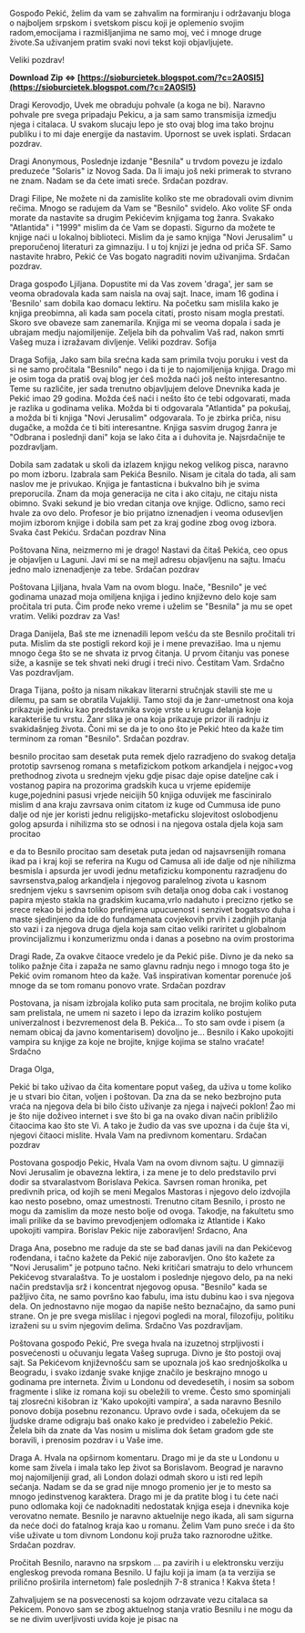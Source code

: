 
 
Gospođo Pekić,
želim da vam se zahvalim na formiranju i održavanju bloga o najboljem srpskom i svetskom piscu koji je oplemenio svojim radom,emocijama i razmišljanjima ne samo moj, već i mnoge druge živote.Sa uživanjem pratim svaki novi tekst koji objavljujete.

Veliki pozdrav!
 
**Download Zip ⇔ [https://sioburcietek.blogspot.com/?c=2A0SI5](https://sioburcietek.blogspot.com/?c=2A0SI5)**


 
Dragi Kerovodjo,
Uvek me obraduju pohvale (a koga ne bi). Naravno pohvale pre svega pripadaju Pekicu, a ja sam samo transmisija izmedju njega i citalaca. U svakom slucaju lepo je sto ovaj blog ima tako brojnu publiku i to mi daje energije da nastavim. Upornost se uvek isplati.
Srdacan pozdrav.
 
Dragi Anonymous,
Poslednje izdanje "Besnila" u trvdom povezu je izdalo preduzeće "Solaris" iz Novog Sada. Da li imaju još neki primerak to stvrano ne znam. 
Nadam se da ćete imati sreće.
Srdačan pozdrav.
 
Dragi Filipe,
Ne možete ni da zamislite koliko ste me obradovali ovim divnim rečima. Mnogo se radujem da Vam se "Besnilo" svidelo. Ako volite SF onda morate da nastavite sa drugim Pekićevim knjigama tog žanra. Svakako "Atlantida" i "1999" mislim da će Vam se dopasti. Sigurno da možete te knjige naći u lokalnoj biblioteci. 
Mislim da je samo knjiga "Novi Jerusalim" u preporučenoj literaturi za gimnaziju. I u toj knjizi je jedna od priča SF.
Samo nastavite hrabro, Pekić će Vas bogato nagraditi novim uživanjima.
Srdačan pozdrav.
 
Draga gospođo Ljiljana. Dopustite mi da Vas zovem 'draga', jer sam se veoma obradovala kada sam naisla na ovaj sajt. Inace, imam 16 godina i 'Besnilo' sam dobila kao domacu lektiru. Na početku sam mislila kako je knjiga preobimna, ali kada sam pocela citati, prosto nisam mogla prestati. Skoro sve obaveze sam zanemarila. Knjiga mi se veoma dopala i sada je ubrajam medju najomiljenije. Zeljela bih da pohvalim Vaš rad, nakon smrti Vašeg muza i izražavam divljenje.
Veliki pozdrav. Sofija

Draga Sofija,
Jako sam bila srećna kada sam primila tvoju poruku i vest da si ne samo pročitala "Besnilo" nego i da ti je to najomiljenija knjiga. 
Drago mi je osim toga da pratiš ovaj blog jer ćeš možda naći još nešto interesantno. Teme su različite, jer sada trenutno objavljujem delove Dnevnika kada je Pekić imao 29 godina. Možda ćeš naći i nešto što će tebi odgovarati, mada je razlika u godinama velika. 
Možda bi ti odgovarala "Atlantida" pa pokušaj, a možda bi ti knjiga "Novi Jerusalim" odgovarala. To je zbirka priča, nisu dugačke, a možda će ti biti interesantne. 
Knjiga sasvim drugog žanra je "Odbrana i poslednji dani" koja se lako čita a i duhovita je.
Najsrdačnije te pozdravljam.
 
Dobila sam zadatak u skoli da izlazem knjigu nekog velikog pisca, naravno po mom izboru. Izabrala sam Pekića Besnilo. Nisam je citala do tada, ali sam naslov me je privukao. Knjiga je fantasticna i bukvalno bih je svima preporucila. Znam da moja generacija ne cita i ako citaju, ne citaju nista obimno. Svaki sekund je bio vredan citanja ove knjige. Odlicno, samo reci hvale za ovo delo.
Profesor je bio prijatno iznenadjen i veoma odusevljen mojim izborom knjige i dobila sam pet za kraj godine zbog ovog izbora. 
Svaka čast Pekiću.
Srdačan pozdrav 
Nina
 
Poštovana Nina, neizmerno mi je drago! Nastavi da čitaš Pekića, ceo opus je objavljen u Laguni. Javi mi se na mejl adresu objavljenu na sajtu. Imaću jedno malo iznenadjenje za tebe.
Srdačan pozdrav
 
Poštovana Ljiljana,
hvala Vam na ovom blogu. Inače, "Besnilo" je već godinama unazad moja omiljena knjiga i jedino književno delo koje sam pročitala tri puta. Čim prođe neko vreme i uželim se "Besnila" ja mu se opet vratim. Veliki pozdrav za Vas!
 
Draga Danijela,
Baš ste me iznenadili lepom vešću da ste Besnilo pročitali tri puta. Mislim da ste postigli rekord koji je i mene prevazišao. Ima u njemu mnogo čega što se ne shvata iz prvog čitanja. U prvom čitanju vas ponese siže, a kasnije se tek shvati neki drugi i treći nivo. Čestitam Vam.
Srdačno Vas pozdravljam.
 
Draga Tijana,
pošto ja nisam nikakav literarni stručnjak stavili ste me u dilemu, pa sam se obratila Vujakliji. Tamo stoji da je žanr-umetnost ona koja prikazuje jedinku kao predstavnika svoje vrste u krugu delanja koje karakteriše tu vrstu. Žanr slika je ona koja prikazuje prizor ili radnju iz svakidašnjeg života.
Čoni mi se da je to ono što je Pekić hteo da kaže tim terminom za roman "Besnilo".
Srdačan pozdrav.
 
besnilo procitao sam desetak puta remek djelo razradjeno do svakog detalja prototip savrsenog romana s metafizickom potkom arkandjela i nejgoc+vog prethodnog zivota u srednejm vjeku gdje pisac daje opise dateljne cak i vostanog papira na prozorima gradskih kuca u vrjeme epidemije kuge,pojednini pasusi vrjede neicijih 50 knjiga oduvijek me fasciniralo mislim d ana kraju zavrsava onim citatom iz kuge od Cummusa ide puno dalje od nje jer koristi jednu religijsko-metaficku slojevitost oslobodjenu golog apsurda i nihilizma sto se odnosi i na njegova ostala djela koja sam procitao
 
e da to Besnilo procitao sam desetak puta jedan od najsavrsenijih romana ikad pa i kraj koji se referira na Kugu od Camusa ali ide dalje od nje nihilizma besmisla i apsurda jer uvodi jednu metafizicku komponentu razradjenu do savrsenstva,palog arkandjela i njegovog paralelnog zivota u kasnom srednjem vjeku s savrsenim opisom svih detalja onog doba cak i vostanog papira mjesto stakla na gradskim kucama,vrlo nadahuto i precizno rjetko se srece rekao bi jedna toliko prefinjena upucuenost i senzivet bogatsvo duha i maste sjedinjeno da ide do fundamenata covjekovih prvih i zadnjih pitanja sto vazi i za njegova druga djela koja sam citao veliki rariritet u globalnom provincijalizmu i konzumerizmu onda i danas a posebno na ovim prostorima
 
Dragi Rade,
Za ovakve čitaoce vredelo je da Pekić piše. Divno je da neko sa toliko pažnje čita i zapaža ne samo glavnu radnju nego i mnogo toga što je Pekić ovim romanom hteo da kaže. Vaš inspirativan komentar porenuće još mnoge da se tom romanu ponovo vrate.
Srdačan pozdrav
 
Postovana, ja nisam izbrojala koliko puta sam procitala, ne brojim koliko puta sam prelistala, ne umem ni sazeto i lepo da izrazim koliko postujem univerzalnost i bezvremenost dela B. Pekića... To sto sam ovde i pisem (a nemam obicaj da javno komentarisem) dovoljno je... Besnilo i Kako upokojiti vampira su knjige za koje ne brojite, knjige kojima se stalno vraćate! Srdačno
 
Draga Olga,

Pekić bi tako uživao da čita komentare poput vašeg, da uživa u tome koliko je u stvari bio čitan, voljen i poštovan. Da zna da se neko bezbrojno puta vraća na njegova dela bi bilo čisto uživanje za njega i najveći poklon! Žao mi je što nije doživeo internet i sve što bi ga na ovako divan način približilo čitaocima kao što ste Vi. A tako je žudio da vas sve upozna i da čuje šta vi, njegovi čitaoci mislite. Hvala Vam na predivnom komentaru.
Srdačan pozdrav
 
Postovana gospodjo Pekic,
Hvala Vam na ovom divnom sajtu. U gimnaziji Novi Jerusalim je obavezna lektira, i za mene je to delo predstavilo prvi dodir sa stvaralastvom Borislava Pekica. Savrsen roman hronika, pet predivnih prica, od kojih se meni Megalos Mastoras i njegovo delo izdvojila kao nesto posebno, omaz umestnosti. Trenutno citam Besnilo, i prosto ne mogu da zamislim da moze nesto bolje od ovoga. Takodje, na fakultetu smo imali prilike da se bavimo prevodjenjem odlomaka iz Atlantide i Kako upokojiti vampira. 
Borislav Pekic nije zaboravljen!
Srdacno, Ana
 
Draga Ana,
posebno me raduje da ste se bađ danas javili na dan Pekićevog rođendana, i tačno kažete da Pekić nije zaboravljen. 
Ono što kažete za "Novi Jerusalim" je potpuno tačno. Neki kritičari smatraju to delo vrhuncem Pekićevog stvaralaštva. To je uostalom i poslednje njegovo delo, pa na neki način predstavlja srž i koncentrat njegovog opusa. 
"Besnilo" kada se pažljivo čita, ne samo površno kao fabulu, ima istu dubinu kao i sva njegova dela. On jednostavno nije mogao da napiše nešto beznačajno, da samo puni strane. On je pre svega mislilac i njegovi pogledi na moral, filozofiju, politiku izraženi su u svim njegovim delima.
Srdačno Vas pozdravljam.
 
Poštovana gospođo Pekić,
Pre svega hvala na izuzetnoj strpljivosti i posvećenosti u očuvanju legata Vašeg supruga. Divno je što postoji ovaj sajt. Sa Pekićevom književnošću sam se upoznala još kao srednjoškolka u Beogradu, i svako izdanje svake knjige značilo je beskrajno mnogo u godinama pre interneta. Živim u Londonu od devedesetih, i nosim sa sobom fragmente i slike iz romana koji su obeležili to vreme. Često smo spominjali taj zlosrećni kišobran iz 'Kako upokojiti vampira', a sada naravno Besnilo ponovo dobija posebnu rezonancu. Upravo ovde i sada, očekujem da se ljudske drame odigraju baš onako kako je predvideo i zabeležio Pekić. Želela bih da znate da Vas nosim u mislima dok šetam gradom gde ste boravili, i prenosim pozdrav i u Vaše ime.
 
Draga A.
Hvala na opširnom komentaru. Drago mi je da ste u Londonu u kome sam živela i imala tako lep život sa Borislavom. Beograd je naravno moj najomiljeniji grad, ali London dolazi odmah skoro u isti red lepih sećanja. Nadam se da se grad nije mnogo promenio jer je to mesto sa mnogo jedinstvenog karaktera. Drago mi je da pratite blog i tu ćete naći puno odlomaka koji će nadoknaditi nedostatak knjiga eseja i dnevnika koje verovatno nemate.
Besnilo je naravno aktuelnije nego ikada, ali sam sigurna da neće doći do fatalnog kraja kao u romanu. 
Želim Vam puno sreće i da što više uživate u tom divnom Londonu koji pruža tako raznorodne užitke.
Srdačan pozdrav.
 
Pročitah Besnilo, naravno na srpskom ... pa zavirih i u elektronsku verziju engleskog prevoda romana Besnilo. U fajlu koji ja imam (a ta verzijia se prilično proširila internetom) fale poslednjih 7-8 
 stranica ! Kakva šteta !
 
Zahvaljujem se na posvecenosti sa kojom odrzavate vezu citalaca sa Pekicem. Ponovo sam se zbog aktuelnog stanja vratio Besnilu i ne mogu da se ne divim uverljivosti uvida koje je pisac na
